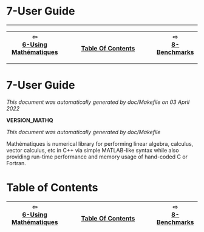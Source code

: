 
# 7-User Guide

-------------------------


| ⇦ <br />[6-Using Mathématiques](using-mathematiques.md)  | <br />[Table Of Contents](toc.md)<br /> <img width=1000/> | ⇨ <br />[8-Benchmarks](benchmarks.md)   |
| ----------- | ----------- | ----------- |


-------------------------

# 7-User Guide

_This document was automatically generated by doc/Makefile on 03 April 2022_

__VERSION_MATHQ__

_This document was automatically generated by doc/Makefile_

Mathématiques is numerical library for performing linear algebra, calculus, vector calculus, etc in C++ via simple MATLAB-like syntax while also providing run-time performance and memory usage of hand-coded C or Fortran.

# Table of Contents

| ⇦ <br />[6-Using Mathématiques](using-mathematiques.md)  | <br />[Table Of Contents](toc.md)<br /> <img width=1000/> | ⇨ <br />[8-Benchmarks](benchmarks.md)   |
| ----------- | ----------- | ----------- |
